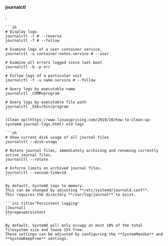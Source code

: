#### journalctl
:   

    ```sh
    # Display logs
    journalctl -r # --reverse
    journalctl -f # --follow
    
    # Examine logs of a user container service.
    journalctl -u container-notes.service # --user

    # Examine all errors logged since last boot
    journalctl -b -p err

    # Follow logs of a particular unit
    journalctl -f -u name.service # --follow

    # Query logs by executable name
    journalctl _COMM=program

    # Query logs by executable file path
    journalctl _EXE=/bin/program 
    ```

    [Clean up](https://www.linuxuprising.com/2019/10/how-to-clean-up-systemd-journal-logs.html) old logs

    ```sh
    # Show current disk usage of all journal files
    journalctl --disk-usage

    # Rotate journal files, immediately archiving and renaming currently active journal files.
    journalctl --rotate

    # Enforce limits on archived journal files.
    journalctl --vacuum-time=1d
    ```

    By default, SystemD logs to memory.
    This can be changed by adjusting **/etc/systemd/journald.conf**. 
    This requires the directory **/var/log/journal** to exist.
    
    ```ini title="Persistent logging"
    [Journal]
    Storage=persistent
    ```

    By default, SystemD will only occupy at most 10% of the total filesystem size and leave 15% free.
    These settings can be adjusted by configuring the **SystemMaxUse** and **SystemKeepFree** settings.